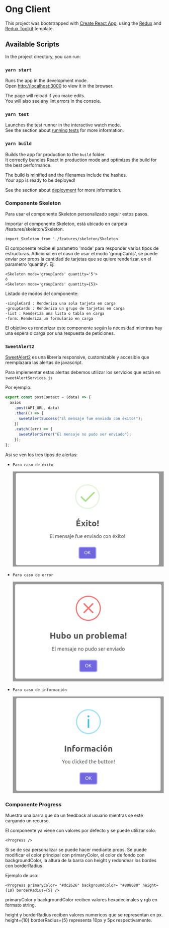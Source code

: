 # Ong Client

This project was bootstrapped with [Create React App](https://github.com/facebook/create-react-app), using the [Redux](https://redux.js.org/) and [Redux Toolkit](https://redux-toolkit.js.org/) template.

## Available Scripts

In the project directory, you can run:

### `yarn start`

Runs the app in the development mode.<br />
Open [http://localhost:3000](http://localhost:3000) to view it in the browser.

The page will reload if you make edits.<br />
You will also see any lint errors in the console.

### `yarn test`

Launches the test runner in the interactive watch mode.<br />
See the section about [running tests](https://facebook.github.io/create-react-app/docs/running-tests) for more information.

### `yarn build`

Builds the app for production to the `build` folder.<br />
It correctly bundles React in production mode and optimizes the build for the best performance.

The build is minified and the filenames include the hashes.<br />
Your app is ready to be deployed!

See the section about [deployment](https://facebook.github.io/create-react-app/docs/deployment) for more information.

### Componente Skeleton

Para usar el componente Skeleton personalizado seguir estos pasos.

Importar el componente Skeleton, está ubicado en carpeta /features/skeleton/Skeleton.

    import Skeleton from './features/skeleton/Skeleton'

El componente recibe el parametro 'mode' para responder varios tipos de estructuras.
Adicional en el caso de usar el modo 'groupCards', se puede enviar por props la cantidad de tarjetas que se quiere renderizar, en el parametro 'quantity'. Ej:

    <Skeleton mode='groupCards' quantity='5'>
    ó
    <Skeleton mode='groupCards' quantity={5}>

Listado de modos del componente:

    -singleCard : Renderiza una sola tarjeta en carga
    -groupCards : Renderiza un grupo de tarjetas en carga
    -list : Renderiza una lista o tabla en carga
    -form: Renderiza un formulario en carga

El objetivo es renderizar este componente según la necesidad mientras hay una espera o carga por una respuesta de peticiones.

### `SweetAlert2`

[SweetAlert2](https://sweetalert2.github.io/) es una librería responsive, customizable y accesible que reemplazará las alertas de javascript.

Para implementar estas alertas debemos utilizar los servicios que están en `sweetAlertServices.js`

Por ejemplo:

```javascript
export const postContact = (data) => {
  axios
    .post(API_URL, data)
    .then(() => {
      sweetAlertSuccess("El mensaje fue enviado con éxito!");
    })
    .catch((err) => {
      sweetAlertError("El mensaje no pudo ser enviado");
    });
};
```

Asi se ven los tres tipos de alertas:

- `Para caso de éxito`

  ![Success](./public/images/sweetAlertSuccess.png "Success")

- `Para caso de error`

  ![Error](./public/images/sweetAlertError.png "Error")

- `Para caso de información`

  ![Info](./public/images/sweetAlertInfo.png "Info")

### Componente Progress

Muestra una barra que da un feedback al usuario mientras se esté cargando un recurso.

El componente ya viene con valores por defecto y se puede utilizar solo.

```
<Progress />
```

Si se de sea personalizar se puede hacer mediante props. Se puede modificar el color principal con primaryColor, el color de fondo con backgroundColor, la altura de la barra con height y redondear los bordes con borderRadius

Ejemplo de uso:

```
<Progress primaryColor= "#dc2626" backgroundColor= "#808080" height={10} borderRadius={5} />
```

primaryColor y backgroundColor reciben valores hexadecimales y rgb en formato string.

height y borderRadius reciben valores numericos que se representan en px. height={10} borderRadius={5} representa 10px y 5px respectivamente.
